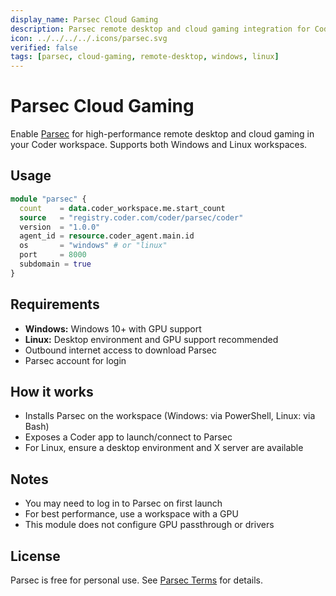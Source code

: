 ```yaml
---
display_name: Parsec Cloud Gaming
description: Parsec remote desktop and cloud gaming integration for Coder workspaces (Windows & Linux)
icon: ../../../../.icons/parsec.svg
verified: false
tags: [parsec, cloud-gaming, remote-desktop, windows, linux]
---
```


# Parsec Cloud Gaming

Enable [Parsec](https://parsec.app/) for high-performance remote desktop and cloud gaming in your Coder workspace. Supports both Windows and Linux workspaces.

## Usage

```tf
module "parsec" {
  count    = data.coder_workspace.me.start_count
  source   = "registry.coder.com/coder/parsec/coder"
  version  = "1.0.0"
  agent_id = resource.coder_agent.main.id
  os       = "windows" # or "linux"
  port     = 8000
  subdomain = true
}
```

## Requirements
- **Windows:** Windows 10+ with GPU support
- **Linux:** Desktop environment and GPU support recommended
- Outbound internet access to download Parsec
- Parsec account for login

## How it works
- Installs Parsec on the workspace (Windows: via PowerShell, Linux: via Bash)
- Exposes a Coder app to launch/connect to Parsec
- For Linux, ensure a desktop environment and X server are available

## Notes
- You may need to log in to Parsec on first launch
- For best performance, use a workspace with a GPU
- This module does not configure GPU passthrough or drivers

## License
Parsec is free for personal use. See [Parsec Terms](https://parsec.app/legal/terms) for details.